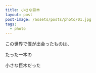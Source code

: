 ```yaml
---
title: 小さな巨木
layout: post
post-image: /assets/posts/photo/01.jpg
tags:
  - photo
---
```


この世界で僕が出会ったものは、

たった一本の

小さな巨木だった